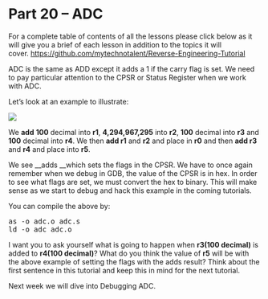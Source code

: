 # Part 20 – ADC

For a complete table of contents of all the lessons please click below as it will give you a brief of each lesson in addition to the topics it will cover.&nbsp;https://github.com/mytechnotalent/Reverse-Engineering-Tutorial

ADC is the same as ADD except it adds a 1 if the carry flag is set. We need to pay particular attention to the CPSR or Status Register when we work with ADC.

Let’s look at an example to illustrate:

<div class="slate-resizable-image-embed slate-image-embed__resize-full-width"><img src="https://media-exp1.licdn.com/dms/image/C4E12AQEaZCw2691u5A/article-inline_image-shrink_1000_1488/0/1520238027219?e=1614211200&amp;v=beta&amp;t=a96_9zHSyvjCrHt8mp40-3wW3ZvP4NbYwhGIpLdRfII"/></div>

We __add__ __100__ decimal into __r1__, __4,294,967,295__ into __r2__, __100__ decimal into __r3__ and __100__ decimal into __r4__. We then __add r1__ and __r2__ and place in __r0__ and then __add r3__ and __r4__ and place into __r5__.

We see __adds __which sets the flags in the CPSR. We have to once again remember when we debug in GDB, the value of the CPSR is in hex. In order to see what flags are set, we must convert the hex to binary. This will make sense as we start to debug and hack this example in the coming tutorials.

You can compile the above by:

<pre spellcheck="false">as -o adc.o adc.s
ld -o adc adc.o
</pre>

I want you to ask yourself what is going to happen when __r3(100 decimal)__ is added to __r4(100 decimal)__? What do you think the value of __r5__ will be with the above example of setting the flags with the adds result? Think about the first sentence in this tutorial and keep this in mind for the next tutorial.

Next week we will dive into Debugging ADC.